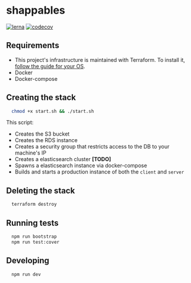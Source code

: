 # shappables

[![lerna](https://img.shields.io/badge/maintained%20with-lerna-cc00ff.svg)](https://lerna.js.org/)
[![codecov](https://codecov.io/gh/yanmendes/shappables/branch/master/graph/badge.svg)](https://codecov.io/gh/yanmendes/shappables)

## Requirements

- This project's infrastructure is maintained with Terraform. To install it, [follow the guide for your OS](https://learn.hashicorp.com/tutorials/terraform/install-cli#install-terraform).
- Docker
- Docker-compose

## Creating the stack

```sh
  chmod +x start.sh && ./start.sh
```

This script:
- Creates the S3 bucket
- Creates the RDS instance
- Creates a security group that restricts access to the DB to your machine's IP
- Creates a elasticsearch cluster **[TODO]**
- Spawns a elasticsearch instance via docker-compose
- Builds and starts a production instance of both the `client` and `server`

## Deleting the stack

```sh
  terraform destroy
```

## Running tests

```sh
  npm run bootstrap
  npm run test:cover
```

## Developing

```sh
  npm run dev
```
